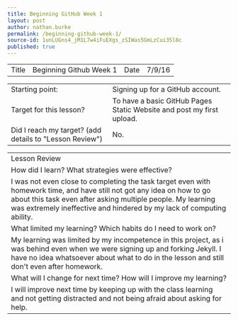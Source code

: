 ```yaml
---
title: Beginning GitHub Week 1
layout: post
author: nathan.burke
permalink: /beginning-github-week-1/
source-id: 1unLUGns4_jM1L7w4iFuEXgs_zSIWas5GmLzCui35l8c
published: true
---
```

<table>
  <tr>
    <td>Title</td>
    <td>Beginning Github Week 1</td>
    <td>Date</td>
    <td>7/9/16</td>
  </tr>
</table>


<table>
  <tr>
    <td>Starting point:</td>
    <td>Signing up for a GitHub account.</td>
  </tr>
  <tr>
    <td>Target for this lesson?</td>
    <td>To have a basic GitHub Pages Static Website and post my first upload.</td>
  </tr>
  <tr>
    <td>Did I reach my target? 
(add details to "Lesson Review")</td>
    <td>No.</td>
  </tr>
</table>


<table>
  <tr>
    <td>Lesson Review</td>
  </tr>
  <tr>
    <td>How did I learn? What strategies were effective? </td>
  </tr>
  <tr>
    <td>I was not even close to completing the task target even with homework time, and have still not got any idea on how to go about this task even after asking multiple people. My learning was extremely ineffective and hindered by my lack of computing ability.</td>
  </tr>
  <tr>
    <td>What limited my learning? Which habits do I need to work on? </td>
  </tr>
  <tr>
    <td>My learning was limited by my incompetence in this project, as i was behind even when we were signing up and forking Jekyll. I have no idea whatsoever about what to do in the lesson and still don't even after homework.</td>
  </tr>
  <tr>
    <td>What will I change for next time? How will I improve my learning?</td>
  </tr>
  <tr>
    <td>I will improve next time by keeping up with the class learning and not getting distracted and not being afraid about asking for help. </td>
  </tr>
</table>


